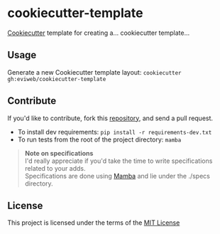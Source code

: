 cookiecutter-template
=====================
[Cookiecutter](https://github.com/audreyr/cookiecutter) template for creating a... cookiecutter template...

Usage
-----
Generate a new Cookiecutter template layout: `cookiecutter gh:eviweb/cookiecutter-template`   

Contribute
----------
If you'd like to contribute, fork this [repository](https://github.com/eviweb/cookiecutter-template), and send a pull request.    
- To install dev requirements: `pip install -r requirements-dev.txt`     
- To run tests from the root of the project directory: `mamba`     

>**Note on specifications**    
> I'd really appreciate if you'd take the time to write specifications related to your adds.    
> Specifications are done using [Mamba](http://nestorsalceda.github.io/mamba/) and lie under the ./specs directory.    

License
-------
This project is licensed under the terms of the [MIT License](/LICENSE)
